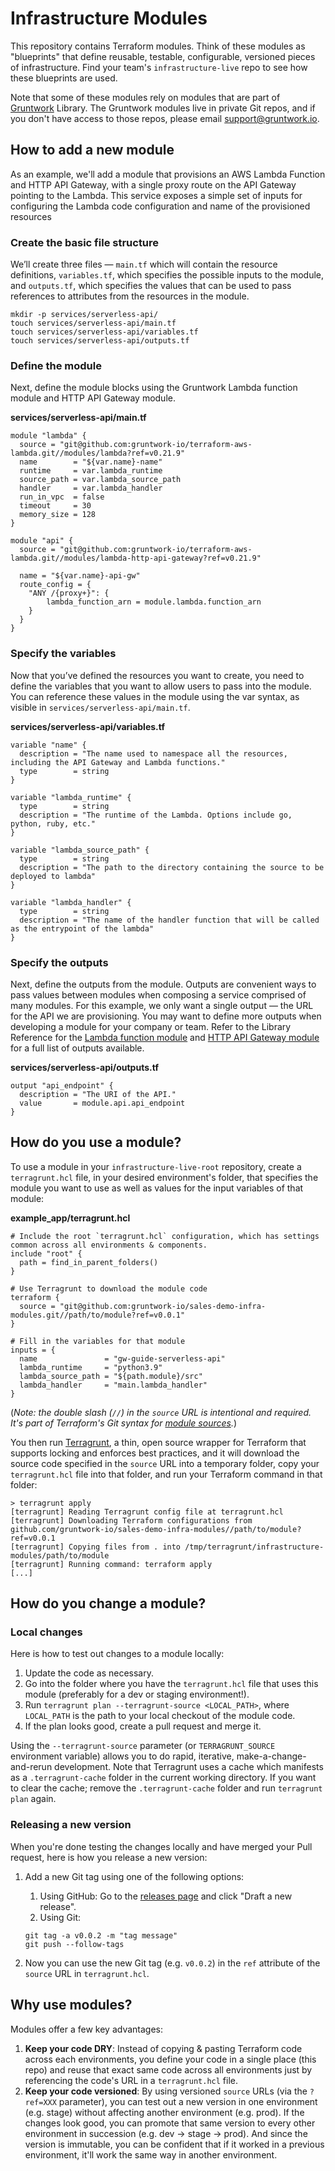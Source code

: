# Infrastructure Modules

This repository contains Terraform modules. Think of these modules as "blueprints" that define reusable, testable, configurable, versioned pieces of infrastructure. Find your team's `infrastructure-live` repo to see how these blueprints are used.

Note that some of these modules rely on modules that are part of [Gruntwork](https://docs.gruntwork.io/library/reference/) Library. The Gruntwork modules live in private Git repos, and if you don't have access to those repos, please email <support@gruntwork.io>.

## How to add a new module

As an example, we'll add a module that provisions an AWS Lambda Function and HTTP API Gateway, with a single proxy route on the API Gateway pointing to the Lambda. This service exposes a simple set of inputs for configuring the Lambda code configuration and name of the provisioned resources

### Create the basic file structure

We’ll create three files — `main.tf` which will contain the resource definitions, `variables.tf`, which specifies the possible inputs to the module, and `outputs.tf`, which specifies the values that can be used to pass references to attributes from the resources in the module.

```shell
mkdir -p services/serverless-api/
touch services/serverless-api/main.tf
touch services/serverless-api/variables.tf
touch services/serverless-api/outputs.tf
```

### Define the module

Next, define the module blocks using the Gruntwork Lambda function module and HTTP API Gateway module.

**services/serverless-api/main.tf**

```hcl
module "lambda" {
  source = "git@github.com:gruntwork-io/terraform-aws-lambda.git//modules/lambda?ref=v0.21.9"
  name        = "${var.name}-name"
  runtime     = var.lambda_runtime
  source_path = var.lambda_source_path
  handler     = var.lambda_handler
  run_in_vpc  = false
  timeout     = 30
  memory_size = 128
}

module "api" {
  source = "git@github.com:gruntwork-io/terraform-aws-lambda.git//modules/lambda-http-api-gateway?ref=v0.21.9"

  name = "${var.name}-api-gw"
  route_config = {
    "ANY /{proxy+}": {
        lambda_function_arn = module.lambda.function_arn
    }
  }
}
```

### Specify the variables

Now that you’ve defined the resources you want to create, you need to define the variables that you want to allow users to pass into the module. You can reference these values in the module using the var syntax, as visible in `services/serverless-api/main.tf`.

**services/serverless-api/variables.tf**

```hcl
variable "name" {
  description = "The name used to namespace all the resources, including the API Gateway and Lambda functions."
  type        = string
}

variable "lambda_runtime" {
  type        = string
  description = "The runtime of the Lambda. Options include go, python, ruby, etc."
}

variable "lambda_source_path" {
  type        = string
  description = "The path to the directory containing the source to be deployed to lambda"
}

variable "lambda_handler" {
  type        = string
  description = "The name of the handler function that will be called as the entrypoint of the lambda"
}

```

### Specify the outputs

Next, define the outputs from the module. Outputs are convenient ways to pass values between modules when composing a service comprised of many modules. For this example, we only want a single output — the URL for the API we are provisioning. You may want to define more outputs when developing a module for your company or team. Refer to the Library Reference for the [Lambda function module](https://docs.gruntwork.io/reference/modules/terraform-aws-lambda/lambda/#reference) and [HTTP API Gateway module](https://docs.gruntwork.io/reference/modules/terraform-aws-lambda/lambda-http-api-gateway/#reference) for a full list of outputs available.

**services/serverless-api/outputs.tf**

```hcl
output "api_endpoint" {
  description = "The URI of the API."
  value       = module.api.api_endpoint
}
```

## How do you use a module?

To use a module in your `infrastructure-live-root` repository, create a `terragrunt.hcl` file, in your desired environment's folder, that specifies the module you want to use as well as values for the input variables of that module:

**example_app/terragrunt.hcl**

```hcl
# Include the root `terragrunt.hcl` configuration, which has settings common across all environments & components.
include "root" {
  path = find_in_parent_folders()
}

# Use Terragrunt to download the module code
terraform {
  source = "git@github.com:gruntwork-io/sales-demo-infra-modules.git//path/to/module?ref=v0.0.1"
}

# Fill in the variables for that module
inputs = {
  name               = "gw-guide-serverless-api"
  lambda_runtime     = "python3.9"
  lambda_source_path = "${path.module}/src"
  lambda_handler     = "main.lambda_handler"
}
```

(_Note: the double slash (`//`) in the `source` URL is intentional and required. It's part of Terraform's Git syntax
for [module sources](https://www.terraform.io/docs/modules/sources.html)._)

You then run [Terragrunt](https://github.com/gruntwork-io/terragrunt), a thin, open source wrapper for Terraform
that supports locking and enforces best practices, and it will download the source code specified in the `source` URL
into a temporary folder, copy your `terragrunt.hcl` file into that folder, and run your Terraform command in that
folder:

```
> terragrunt apply
[terragrunt] Reading Terragrunt config file at terragrunt.hcl
[terragrunt] Downloading Terraform configurations from github.com/gruntwork-io/sales-demo-infra-modules//path/to/module?ref=v0.0.1
[terragrunt] Copying files from . into /tmp/terragrunt/infrastructure-modules/path/to/module
[terragrunt] Running command: terraform apply
[...]
```

## How do you change a module?

### Local changes

Here is how to test out changes to a module locally:

1. Update the code as necessary.
1. Go into the folder where you have the `terragrunt.hcl` file that uses this module (preferably for a dev or
   staging environment!).
1. Run `terragrunt plan --terragrunt-source <LOCAL_PATH>`, where `LOCAL_PATH` is the path to your local checkout of
   the module code.
1. If the plan looks good, create a pull request and merge it.

Using the `--terragrunt-source` parameter (or `TERRAGRUNT_SOURCE` environment variable) allows you to do rapid,
iterative, make-a-change-and-rerun development. Note that Terragrunt uses a cache which manifests as a `.terragrunt-cache` folder in the current working directory. If you want to clear the cache; remove the `.terragrunt-cache` folder and run `terragrunt plan` again.

### Releasing a new version

When you're done testing the changes locally and have merged your Pull request, here is how you release a new version:

1. Add a new Git tag using one of the following options:

   1. Using GitHub: Go to the [releases page](/releases) and click "Draft a new release".
   1. Using Git:

   ```
   git tag -a v0.0.2 -m "tag message"
   git push --follow-tags
   ```

1. Now you can use the new Git tag (e.g. `v0.0.2`) in the `ref` attribute of the `source` URL in `terragrunt.hcl`.

## Why use modules?

Modules offer a few key advantages:

1. **Keep your code DRY**: Instead of copying & pasting Terraform code across each environments, you define your code
   in a single place (this repo) and reuse that exact same code across all environments just by referencing the
   code's URL in a `terragrunt.hcl` file.
1. **Keep your code versioned**: By using versioned `source` URLs (via the `?ref=XXX` parameter), you can test out a
   new version in one environment (e.g. stage) without affecting another environment (e.g. prod). If the changes look
   good, you can promote that same version to every other environment in succession (e.g. dev -> stage -> prod). And
   since the version is immutable, you can be confident that if it worked in a previous environment, it'll work the
   same way in another environment.
